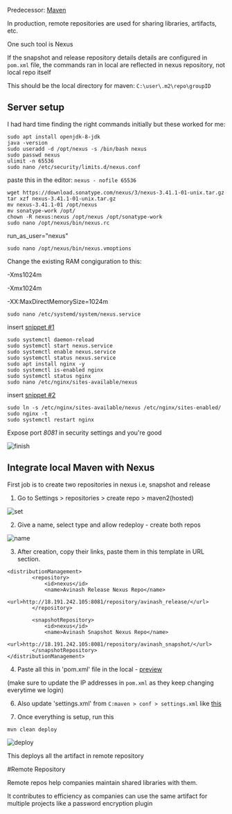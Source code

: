 Predecessor: [Maven](https://github.com/guycalledavinash/maven)

In production, remote repositories are used for sharing libraries, artifacts, etc.

One such tool is Nexus

If the snapshot and release repository details details are configured in `pom.xml` file, the commands ran in local are reflected in nexus repository, not local repo itself

This should be the local directory for maven: `C:\user\.m2\repo\groupID`

## Server setup 
I had hard time finding the right commands initially but these worked for me:
```
sudo apt install openjdk-8-jdk
java -version
sudo useradd -d /opt/nexus -s /bin/bash nexus
sudo passwd nexus
ulimit -n 65536
sudo nano /etc/security/limits.d/nexus.conf
```
paste this in the editor: `nexus - nofile 65536`
```
wget https://download.sonatype.com/nexus/3/nexus-3.41.1-01-unix.tar.gz
tar xzf nexus-3.41.1-01-unix.tar.gz
mv nexus-3.41.1-01 /opt/nexus
mv sonatype-work /opt/
chown -R nexus:nexus /opt/nexus /opt/sonatype-work
sudo nano /opt/nexus/bin/nexus.rc
```
run_as_user="nexus"
```
sudo nano /opt/nexus/bin/nexus.vmoptions
```
Change the existing RAM congiguration to this:

-Xms1024m

-Xmx1024m

-XX:MaxDirectMemorySize=1024m
```
sudo nano /etc/systemd/system/nexus.service
```
insert [snippet #1](https://github.com/guycalledavinash/nexus-repository/blob/main/installation-snippet-1)
```
sudo systemctl daemon-reload
sudo systemctl start nexus.service
sudo systemctl enable nexus.service
sudo systemctl status nexus.service
sudo apt install nginx -y
sudo systemctl is-enabled nginx
sudo systemctl status nginx
sudo nano /etc/nginx/sites-available/nexus
```
insert [snippet #2](https://github.com/guycalledavinash/nexus-repository/blob/main/installation-snippet-2)
```
sudo ln -s /etc/nginx/sites-available/nexus /etc/nginx/sites-enabled/
sudo nginx -t
sudo systemctl restart nginx
```
Expose port *8081* in security settings and you're good

![finish](https://github.com/guycalledavinash/nexus-repository/assets/90386560/adb0ba47-73f8-4e80-93f2-34fb512ad656)

## Integrate local Maven with Nexus
First job is to create two repositories in nexus i.e, snapshot and release

1. Go to Settings > repositories > create repo > maven2(hosted)

![set](https://github.com/guycalledavinash/nexus-repository/assets/90386560/e891e95f-e9a9-4100-9049-80d01b8cd5ed)

2. Give a name, select type and allow redeploy - create both repos

![name](https://github.com/guycalledavinash/nexus-repository/assets/90386560/6c60c1d4-761f-42c1-b218-a0b403896842)

3. After creation, copy their links, paste them in this template in URL section.
```
<distributionManagement>  
		<repository>
			<id>nexus</id>
			<name>Avinash Release Nexus Repo</name>
			<url>http://18.191.242.105:8081/repository/avinash_release/</url>
		</repository>
	
		<snapshotRepository>
			<id>nexus</id>
			<name>Avinash Snapshot Nexus Repo</name>
			<url>http://18.191.242.105:8081/repository/avinash_snapshot/</url>
		</snapshotRepository>	
</distributionManagement>
```
4. Paste all this in 'pom.xml' file in the local - [preview](https://github.com/guycalledavinash/nexus-repository/blob/main/pom.xml)

(make sure to update the IP addresses in `pom.xml` as they keep changing everytime we login)

6. Also update 'settings.xml' from `C:maven > conf > settings.xml` like [this](https://github.com/guycalledavinash/nexus-repository/blob/main/settings.xml)

7. Once everything is setup, run this
```
mvn clean deploy
```
![deploy](https://github.com/guycalledavinash/nexus-repository/assets/90386560/3d267239-4586-4a7d-a611-384d59afae06)

This deploys all the artifact in remote repository

#Remote Repository

Remote repos help companies maintain shared libraries with them.

It contributes to efficiency as companies can use the same artifact for multiple projects like a password encryption plugin

